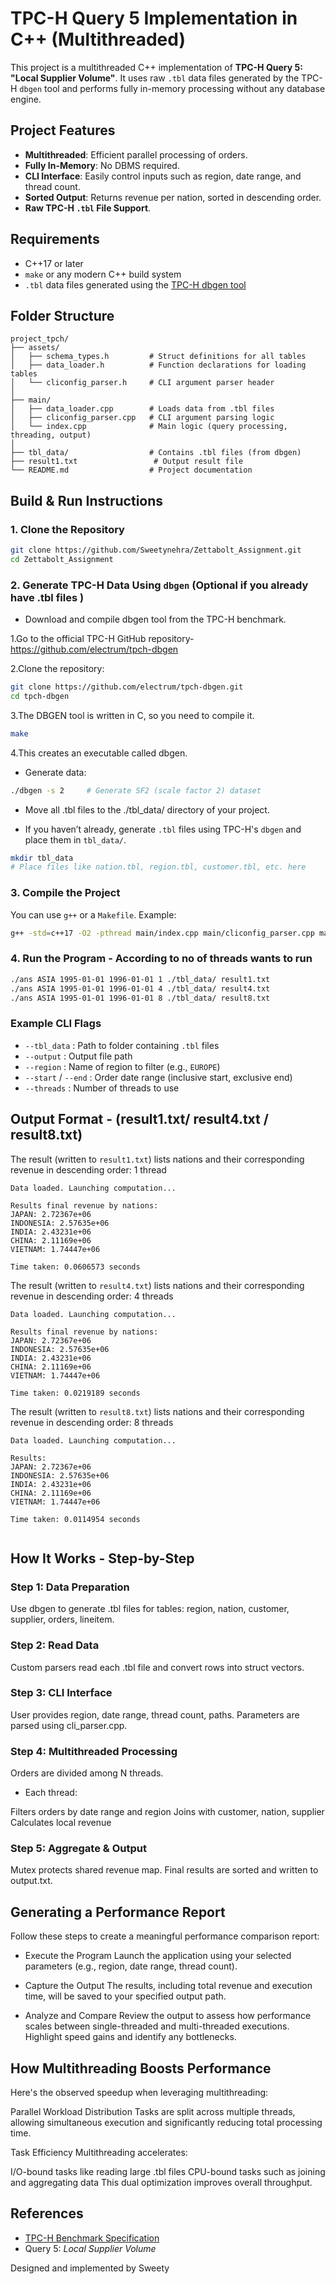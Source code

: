 # TPC-H Query 5 Implementation in C++ (Multithreaded)

This project is a multithreaded C++ implementation of **TPC-H Query 5: "Local Supplier Volume"**. It uses raw `.tbl` data files generated by the TPC-H `dbgen` tool and performs fully in-memory processing without any database engine.



##  Project Features

*  **Multithreaded**: Efficient parallel processing of orders.
*  **Fully In-Memory**: No DBMS required.
*  **CLI Interface**: Easily control inputs such as region, date range, and thread count.
*  **Sorted Output**: Returns revenue per nation, sorted in descending order.
*  **Raw TPC-H `.tbl` File Support**.

##  Requirements

* C++17 or later
* `make` or any modern C++ build system
* `.tbl` data files generated using the [TPC-H dbgen tool](https://www.tpc.org/tpc_documents_current_versions/pdf/tpc-h_v3.0.1.pdf)


  
## Folder Structure

```
project_tpch/
├── assets/
│   ├── schema_types.h         # Struct definitions for all tables
│   ├── data_loader.h          # Function declarations for loading tables
│   └── cliconfig_parser.h     # CLI argument parser header
│
├── main/
│   ├── data_loader.cpp        # Loads data from .tbl files
│   ├── cliconfig_parser.cpp   # CLI argument parsing logic
│   └── index.cpp              # Main logic (query processing, threading, output)
│
├── tbl_data/                  # Contains .tbl files (from dbgen)
├── result1.txt                 # Output result file
└── README.md                  # Project documentation
```




##  Build & Run Instructions

### 1. Clone the Repository

```bash
git clone https://github.com/Sweetynehra/Zettabolt_Assignment.git
cd Zettabolt_Assignment
```

### 2. Generate TPC-H Data Using `dbgen` (Optional if you already have .tbl files )
* Download and compile dbgen tool from the TPC-H benchmark.

1.Go to the official TPC-H GitHub repository- https://github.com/electrum/tpch-dbgen

2.Clone the repository:

```bash
git clone https://github.com/electrum/tpch-dbgen.git
cd tpch-dbgen
```

3.The DBGEN tool is written in C, so you need to compile it.
```bash
make
```
4.This creates an executable called dbgen.

* Generate data:
```bash
./dbgen -s 2     # Generate SF2 (scale factor 2) dataset
```

* Move all .tbl files to the ./tbl_data/ directory of your project.


* If you haven’t already, generate `.tbl` files using TPC-H's `dbgen` and place them in `tbl_data/`.

```bash
mkdir tbl_data
# Place files like nation.tbl, region.tbl, customer.tbl, etc. here
```

### 3. Compile the Project

You can use `g++` or a `Makefile`. Example:

```bash
g++ -std=c++17 -O2 -pthread main/index.cpp main/cliconfig_parser.cpp main/data_loader.cpp -o ans
```

### 4. Run the Program - According to no of threads wants to run 

```bash
./ans ASIA 1995-01-01 1996-01-01 1 ./tbl_data/ result1.txt
./ans ASIA 1995-01-01 1996-01-01 4 ./tbl_data/ result4.txt
./ans ASIA 1995-01-01 1996-01-01 8 ./tbl_data/ result8.txt
```

### Example CLI Flags

* `--tbl_data` : Path to folder containing `.tbl` files
* `--output` : Output file path
* `--region` : Name of region to filter (e.g., `EUROPE`)
* `--start` / `--end` : Order date range (inclusive start, exclusive end)
* `--threads` : Number of threads to use



##  Output Format - (result1.txt/ result4.txt / result8.txt)

The result (written to `result1.txt`) lists nations and their corresponding revenue in descending order: 1 thread

```
Data loaded. Launching computation...

Results final revenue by nations:
JAPAN: 2.72367e+06
INDONESIA: 2.57635e+06
INDIA: 2.43231e+06
CHINA: 2.11169e+06
VIETNAM: 1.74447e+06

Time taken: 0.0606573 seconds

```

The result (written to `result4.txt`) lists nations and their corresponding revenue in descending order: 4 threads

```
Data loaded. Launching computation...

Results final revenue by nations:
JAPAN: 2.72367e+06
INDONESIA: 2.57635e+06
INDIA: 2.43231e+06
CHINA: 2.11169e+06
VIETNAM: 1.74447e+06

Time taken: 0.0219189 seconds

```

The result (written to `result8.txt`) lists nations and their corresponding revenue in descending order:  8 threads

```
Data loaded. Launching computation...

Results:
JAPAN: 2.72367e+06
INDONESIA: 2.57635e+06
INDIA: 2.43231e+06
CHINA: 2.11169e+06
VIETNAM: 1.74447e+06

Time taken: 0.0114954 seconds


```


##  How It Works - Step-by-Step

### Step 1: Data Preparation
Use dbgen to generate .tbl files for tables: region, nation, customer, supplier, orders, lineitem.
### Step 2: Read Data
Custom parsers read each .tbl file and convert rows into struct vectors.
### Step 3: CLI Interface
User provides region, date range, thread count, paths.
Parameters are parsed using cli_parser.cpp.
### Step 4: Multithreaded Processing
Orders are divided among N threads.

* Each thread:

Filters orders by date range and region
Joins with customer, nation, supplier
Calculates local revenue

### Step 5: Aggregate & Output
Mutex protects shared revenue map.
Final results are sorted and written to output.txt.


##  Generating a Performance Report
Follow these steps to create a meaningful performance comparison report:

* Execute the Program Launch the application using your selected parameters (e.g., region, date range, thread count).

* Capture the Output The results, including total revenue and execution time, will be saved to your specified output path.

* Analyze and Compare Review the output to assess how performance scales between single-threaded and multi-threaded executions. Highlight speed gains and identify any bottlenecks.

## How Multithreading Boosts Performance
Here's the observed speedup when leveraging multithreading:

Parallel Workload Distribution Tasks are split across multiple threads, allowing simultaneous execution and significantly reducing total processing time.

Task Efficiency Multithreading accelerates:

I/O-bound tasks like reading large .tbl files
CPU-bound tasks such as joining and aggregating data This dual optimization improves overall throughput.


##  References

* [TPC-H Benchmark Specification](https://www.tpc.org/tpc_documents_current_versions/pdf/tpc-h_v3.0.1.pdf)
* Query 5: *Local Supplier Volume*


Designed and implemented by Sweety



